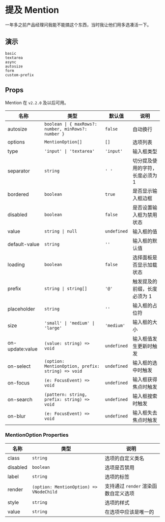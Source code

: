 # 提及 Mention

一年多之前产品经理问我能不能搞这个东西，当时我让他们用多选凑活一下。

## 演示

```demo
basic
textarea
async
autosize
form
custom-prefix
```

## Props

Mention 在 `v2.2.0` 及以后可用。

| 名称 | 类型 | 默认值 | 说明 |
| --- | --- | --- | --- |
| autosize | `boolean \| { maxRows?: number, minRows?: number }` | `false` | 自动换行 |
| options | `MentionOption[]` | `[]` | 选项列表 |
| type | `'input' \| 'textarea'` | `'input'` | 输入框类型 |
| separator | `string` | `' '` | 切分提及使用的字符，长度必须为 1 |
| bordered | `boolean` | `true` | 是否显示输入框边框 |
| disabled | `boolean` | `false` | 是否设置输入框为禁用状态 |
| value | `string \| null` | `undefined` | 输入框的值 |
| default-value | `string` | `''` | 输入框的默认值 |
| loading | `boolean` | `false` | 选择面板是否显示加载状态 |
| prefix | `string \| string[]` | `'@'` | 触发提及的前缀，长度必须为 1 |
| placeholder | `string` | `''` | 输入框的占位符 |
| size | `'small' \| 'medium' \| 'large'` | `'medium'` | 输入框的大小 |
| on-update:value | `(value: string) => void` | `undefined` | 输入框值发生更新时触发 |
| on-select | `(option: MentionOption, prefix: string) => void` | `undefined` | 输入框的选中时触发 |
| on-focus | `(e: FocusEvent) => void` | `undefined` | 输入框获得焦点时触发 |
| on-search | `(pattern: string, prefix: string) => void` | `undefined` | 输入框搜索时触发 |
| on-blur | `(e: FocusEvent) => void` | `undefined` | 输入框失去焦点时触发 |

### MentionOption Properties

| 名称 | 类型 | 说明 |
| --- | --- | --- |
| class | `string` | 选项的自定义类名 |
| disabled | `boolean` | 选项是否禁用 |
| label | `string` | 选项的标签 |
| render | `(option: MentionOption) => VNodeChild` | 支持通过 `render` 渲染函数自定义选项 |
| style | `string` | 选项的样式 |
| value | `string` | 在选项中应该是唯一的 |
